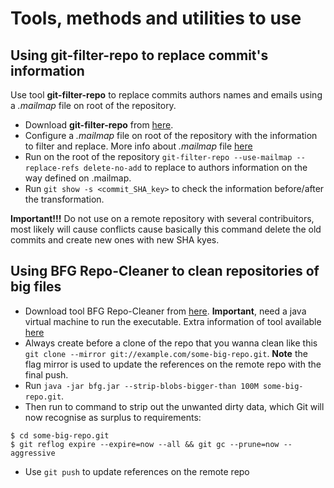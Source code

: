 # Tools, methods and utilities to use
## Using git-filter-repo to replace commit's information

Use tool **git-filter-repo** to replace commits authors names and emails using
a *.mailmap* file on root of the repository. 
* Download **git-filter-repo** from [here](https://pypi.org/project/git-filter-repo/).
* Configure a *.mailmap* file on root of the repository with the information to filter and replace. More info about *.mailmap* file [here](https://lukasmestan.com/using-mailmap-in-git-repository/)
* Run on the root of the repository `git-filter-repo --use-mailmap --replace-refs delete-no-add` to replace to authors information on the way defined on .mailmap.
* Run `git show -s <commit_SHA_key>` to check the information before/after the transformation. 

**Important!!!** Do not use on a remote repository with several contribuitors, most likely will cause conflicts cause basically this command delete the old commits and create new ones with new SHA kyes.

## Using BFG Repo-Cleaner to clean repositories of big files

* Download tool BFG Repo-Cleaner from [here](https://repo1.maven.org/maven2/com/madgag/bfg/1.14.0/bfg-1.14.0.jar). **Important**, need a java virtual machine to run the executable. Extra information of tool available [here](https://rtyley.github.io/bfg-repo-cleaner/)
* Always create before a clone of the repo that you wanna clean like this `git clone --mirror git://example.com/some-big-repo.git`. **Note** the flag mirror  is used to update the references on the remote repo with the final push.
* Run `java -jar bfg.jar --strip-blobs-bigger-than 100M some-big-repo.git`. 
* Then run to command to strip out the unwanted dirty data, which Git will now recognise as surplus to requirements: 
```
$ cd some-big-repo.git
$ git reflog expire --expire=now --all && git gc --prune=now --aggressive
```
* Use `git push` to update references on the remote repo